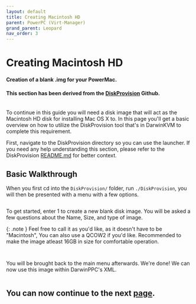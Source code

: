 ```yaml
---
layout: default
title: Creating Macintosh HD
parent: PowerPC (Virt-Manager)
grand_parent: Leopard
nav_order: 3
---
```


# Creating Macintosh HD
#### Creation of a blank .img for your PowerMac.
#### This section has been derived from the <a href="https://github.com/royalgraphx/DiskProvision">DiskProvision</a> Github.

<br>
To continue in this guide you will need a disk image that will act as the Macintosh HD disk for installing Mac OS X to. In this page you'll get a basic overview on how to utilize the DiskProvision tool that's in DarwinKVM to complete this requirement.

First, navigate to the DiskProvision directory so you can use the launcher. If you need any help understanding this section, please refer to the DiskProvision [README.md](https://github.com/royalgraphx/DiskProvision/blob/main/README.md) for better context.

## Basic Walkthrough

When you first cd into the ``DiskProvision/`` folder, run ``./DiskProvision``, you will then be presented with a menu with a few options.

<a href="https://raw.githubusercontent.com/royalgraphx/DarwinKVM/main/docs/assets/DiskProvisionMainMenu.png"><img src="../../../../../assets/DiskProvisionMainMenu.png" alt=""></a>

To get started, enter 1 to create a new blank disk image. You will be asked a few questions about the Name, Size, and type of image.

{: .note }
Feel free to call it as you'd like, as it doesn't have to be "Macintosh", You can also use a QCOW2 if you'd like. Recommended to make the image atleast 16GB in size for comfortable operation.

<a href="https://raw.githubusercontent.com/royalgraphx/DarwinKVM/main/docs/assets/DiskProvisionCreatingPPCHDD.png"><img src="../../../../../assets/DiskProvisionCreatingPPCHDD.png" alt=""></a>

<a href="https://raw.githubusercontent.com/royalgraphx/DarwinKVM/main/docs/assets/DiskProvisionPowerPCImagesDB.png"><img src="../../../../../assets/DiskProvisionPowerPCImagesDB.png" alt=""></a>

You will be brought back to the main menu afterwards. We're done! We can now use this image within DarwinPPC's XML.

<a href="https://raw.githubusercontent.com/royalgraphx/DarwinKVM/main/docs/assets/DiskProvisionMainMenu.png"><img src="../../../../../assets/DiskProvisionMainMenu.png" alt=""></a>

## You can now continue to the next <a href="../03-ConfiguringXML">page</a>.
